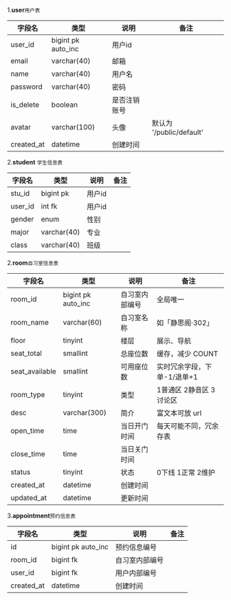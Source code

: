1.**user**`用户表`

| 字段名       | 类型                  | 说明     | 备注                              |
|-----------|---------------------|--------| ------------------------------- |
| user_id   | bigint pk auto\_inc | 用户id   |                             |
| email     | varchar(40)         | 邮箱     |                             |
| name      | varchar(40)         | 用户名    |                             |
| password  | varchar(40)         | 密码     |                                 |
| is_delete | boolean             | 是否注销账号 |                                 |
| avatar | varchar(100)             | 头像 |  默认为 '/public/default'                              |
| created\_at | datetime             | 创建时间   |                                 |

2.**student** `学生信息表`

| 字段名       | 类型                  | 说明     | 备注                              |
|-----------|---------------------|--------| ------------------------------- |
| stu_id   | bigint pk  | 用户id   |                             |
| user_id     | int fk         | 用户id     |                             |
| gender      | enum         | 性别    |                             |
| major  | varchar(40)         | 专业     |                                 |
| class | varchar(40)             | 班级 |                                 |

2.**room**`自习室信息表`

| 字段名                | 类型                  | 说明          | 备注                              |
| ------------------ |---------------------| ----------- | ------------------------------- |
| room\_id           | bigint pk auto\_inc | 自习室内部编号     | 全局唯一                            |
| room\_name         | varchar(60)         | 自习室名称       | 如「静思阁·302」                      |
| floor              | tinyint             | 楼层          | 展示、导航                           |
| seat\_total        | smallint            | 总座位数        | 缓存，减少 COUNT                     |
| seat\_available    | smallint            | 可用座位数       | 实时冗余字段，下单-1/退单+1                |
| room\_type         | tinyint             | 类型          | 1普通区 2静音区 3讨论区           |
| desc               | varchar(300)        | 简介          | 富文本可放 url                       |
| open\_time         | time                | 当日开门时间      | 每天可能不同，冗余存表                     |
| close\_time        | time                | 当日关门时间      |                                 |
| status             | tinyint             | 状态          | 0下线 1正常 2维护                |
| created\_at        | datetime            | 创建时间        |                                 |
| updated\_at        | datetime            | 更新时间        |                                 |

3.**appointment**`预约信息表`

| 字段名                | 类型                  | 说明          | 备注                              |
| ------------------ | ------------------- | ----------- | ------------------------------- |
| id           | bigint pk auto\_inc | 预约信息编号     |                             |
| room\_id           | bigint fk | 自习室内部编号     |                             |
| user\_id           | bigint fk | 用户内部编号     |                             |
| created\_at        | datetime            | 创建时间        |                                 |
